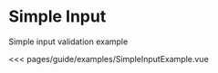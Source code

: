 # Simple Input

Simple input validation example

<script setup>
import SimpleInputExample from './SimpleInputExample.vue';
</script>

<<< pages/guide/examples/SimpleInputExample.vue

<SimpleInputExample />